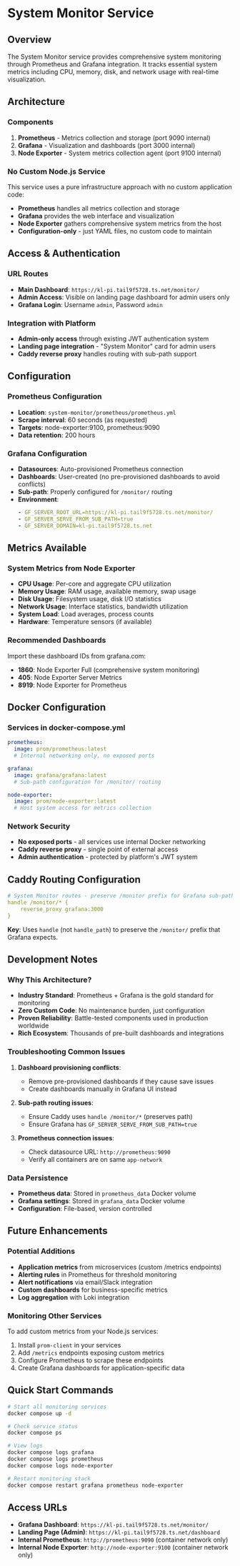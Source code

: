 # System Monitor Service

## Overview

The System Monitor service provides comprehensive system monitoring through Prometheus and Grafana integration. It tracks essential system metrics including CPU, memory, disk, and network usage with real-time visualization.

## Architecture

### Components

1. **Prometheus** - Metrics collection and storage (port 9090 internal)
2. **Grafana** - Visualization and dashboards (port 3000 internal)
3. **Node Exporter** - System metrics collection agent (port 9100 internal)

### No Custom Node.js Service

This service uses a pure infrastructure approach with no custom application code:
- **Prometheus** handles all metrics collection and storage
- **Grafana** provides the web interface and visualization
- **Node Exporter** gathers comprehensive system metrics from the host
- **Configuration-only** - just YAML files, no custom code to maintain

## Access & Authentication

### URL Routes
- **Main Dashboard**: `https://kl-pi.tail9f5728.ts.net/monitor/`
- **Admin Access**: Visible on landing page dashboard for admin users only
- **Grafana Login**: Username `admin`, Password `admin`

### Integration with Platform
- **Admin-only access** through existing JWT authentication system
- **Landing page integration** - "System Monitor" card for admin users
- **Caddy reverse proxy** handles routing with sub-path support

## Configuration

### Prometheus Configuration
- **Location**: `system-monitor/prometheus/prometheus.yml`
- **Scrape interval**: 60 seconds (as requested)
- **Targets**: node-exporter:9100, prometheus:9090
- **Data retention**: 200 hours

### Grafana Configuration
- **Datasources**: Auto-provisioned Prometheus connection
- **Dashboards**: User-created (no pre-provisioned dashboards to avoid conflicts)
- **Sub-path**: Properly configured for `/monitor/` routing
- **Environment**:
  ```yaml
  - GF_SERVER_ROOT_URL=https://kl-pi.tail9f5728.ts.net/monitor/
  - GF_SERVER_SERVE_FROM_SUB_PATH=true
  - GF_SERVER_DOMAIN=kl-pi.tail9f5728.ts.net
  ```

## Metrics Available

### System Metrics from Node Exporter
- **CPU Usage**: Per-core and aggregate CPU utilization
- **Memory Usage**: RAM usage, available memory, swap usage
- **Disk Usage**: Filesystem usage, disk I/O statistics
- **Network Usage**: Interface statistics, bandwidth utilization
- **System Load**: Load averages, process counts
- **Hardware**: Temperature sensors (if available)

### Recommended Dashboards
Import these dashboard IDs from grafana.com:
- **1860**: Node Exporter Full (comprehensive system monitoring)
- **405**: Node Exporter Server Metrics
- **8919**: Node Exporter for Prometheus

## Docker Configuration

### Services in docker-compose.yml
```yaml
prometheus:
  image: prom/prometheus:latest
  # Internal networking only, no exposed ports

grafana:
  image: grafana/grafana:latest
  # Sub-path configuration for /monitor/ routing

node-exporter:
  image: prom/node-exporter:latest
  # Host system access for metrics collection
```

### Network Security
- **No exposed ports** - all services use internal Docker networking
- **Caddy reverse proxy** - single point of external access
- **Admin authentication** - protected by platform's JWT system

## Caddy Routing Configuration

```yaml
# System Monitor routes - preserve /monitor prefix for Grafana sub-path
handle /monitor/* {
    reverse_proxy grafana:3000
}
```

**Key**: Uses `handle` (not `handle_path`) to preserve the `/monitor/` prefix that Grafana expects.

## Development Notes

### Why This Architecture?
- **Industry Standard**: Prometheus + Grafana is the gold standard for monitoring
- **Zero Custom Code**: No maintenance burden, just configuration
- **Proven Reliability**: Battle-tested components used in production worldwide
- **Rich Ecosystem**: Thousands of pre-built dashboards and integrations

### Troubleshooting Common Issues

1. **Dashboard provisioning conflicts**:
   - Remove pre-provisioned dashboards if they cause save issues
   - Create dashboards manually in Grafana UI instead

2. **Sub-path routing issues**:
   - Ensure Caddy uses `handle /monitor/*` (preserves path)
   - Ensure Grafana has `GF_SERVER_SERVE_FROM_SUB_PATH=true`

3. **Prometheus connection issues**:
   - Check datasource URL: `http://prometheus:9090`
   - Verify all containers are on same `app-network`

### Data Persistence
- **Prometheus data**: Stored in `prometheus_data` Docker volume
- **Grafana settings**: Stored in `grafana_data` Docker volume
- **Configuration**: File-based, version controlled

## Future Enhancements

### Potential Additions
- **Application metrics** from microservices (custom /metrics endpoints)
- **Alerting rules** in Prometheus for threshold monitoring
- **Alert notifications** via email/Slack integration
- **Custom dashboards** for business-specific metrics
- **Log aggregation** with Loki integration

### Monitoring Other Services
To add custom metrics from your Node.js services:
1. Install `prom-client` in your services
2. Add `/metrics` endpoints exposing custom metrics
3. Configure Prometheus to scrape these endpoints
4. Create Grafana dashboards for application-specific data

## Quick Start Commands

```bash
# Start all monitoring services
docker compose up -d

# Check service status
docker compose ps

# View logs
docker compose logs grafana
docker compose logs prometheus
docker compose logs node-exporter

# Restart monitoring stack
docker compose restart grafana prometheus node-exporter
```

## Access URLs

- **Grafana Dashboard**: `https://kl-pi.tail9f5728.ts.net/monitor/`
- **Landing Page (Admin)**: `https://kl-pi.tail9f5728.ts.net/dashboard`
- **Internal Prometheus**: `http://prometheus:9090` (container network only)
- **Internal Node Exporter**: `http://node-exporter:9100` (container network only)
